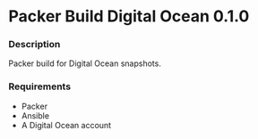 <h1>Packer Build Digital Ocean 0.1.0</h1>
<h3>Description</h3>
<p>Packer build for Digital Ocean snapshots.</p>
<h3>Requirements</h3>
<ul>
<li>Packer</li>
<li>Ansible</li>
<li>A Digital Ocean account</li>
</ul>

